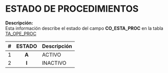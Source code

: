 # ESTADO DE PROCEDIMIENTOS

**Descripción:**  
Esta información describe el estado del campo **CO_ESTA_PROC**  en la tabla <a href="index.html#/pages/tables/TA_OPE_PROC.md" target="_blank">TA_OPE_PROC</a>


| #  | **ESTADO** | Descripción |
|----|:-------:|-------------|
| 1  | **A** | ACTIVO |
| 2  | **I** | INACTIVO |
